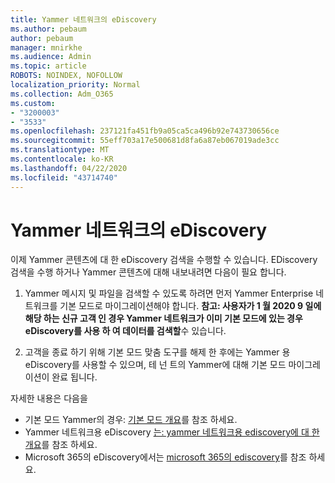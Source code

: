 ```yaml
---
title: Yammer 네트워크의 eDiscovery
ms.author: pebaum
author: pebaum
manager: mnirkhe
ms.audience: Admin
ms.topic: article
ROBOTS: NOINDEX, NOFOLLOW
localization_priority: Normal
ms.collection: Adm_O365
ms.custom:
- "3200003"
- "3533"
ms.openlocfilehash: 237121fa451fb9a05ca5ca496b92e743730656ce
ms.sourcegitcommit: 55eff703a17e500681d8fa6a87eb067019ade3cc
ms.translationtype: MT
ms.contentlocale: ko-KR
ms.lasthandoff: 04/22/2020
ms.locfileid: "43714740"
---
```

# <a name="ediscovery-in-yammer-networks"></a>Yammer 네트워크의 eDiscovery

이제 Yammer 콘텐츠에 대 한 eDiscovery 검색을 수행할 수 있습니다.  EDiscovery 검색을 수행 하거나 Yammer 콘텐츠에 대해 내보내려면 다음이 필요 합니다.

1. Yammer 메시지 및 파일을 검색할 수 있도록 하려면 먼저 Yammer Enterprise 네트워크를 기본 모드로 마이그레이션해야 합니다. **참고: 사용자가 1 월 2020 9 일에 해당 하는 신규 고객 인 경우 Yammer 네트워크가 이미 기본 모드에 있는 경우 eDiscovery를 사용 하 여 데이터를 검색할**수 있습니다.

2. 고객을 종료 하기 위해 기본 모드 맞춤 도구를 해제 한 후에는 Yammer 용 eDiscovery를 사용할 수 있으며, 테 넌 트의 Yammer에 대해 기본 모드 마이그레이션이 완료 됩니다.

자세한 내용은 다음을

- 기본 모드 Yammer의 경우: [기본 모드 개요](https://docs.microsoft.com/yammer/configure-your-yammer-network/overview-native-mode)를 참조 하세요.
- Yammer 네트워크용 eDiscovery [는: yammer 네트워크용 ediscovery에 대 한 개요](https://docs.microsoft.com/yammer/manage-security-and-compliance/overview-of-ediscovery)를 참조 하세요.
- Microsoft 365의 eDiscovery에서는 [microsoft 365의 ediscovery](https://docs.microsoft.com/microsoft-365/compliance/ediscovery)를 참조 하세요.
